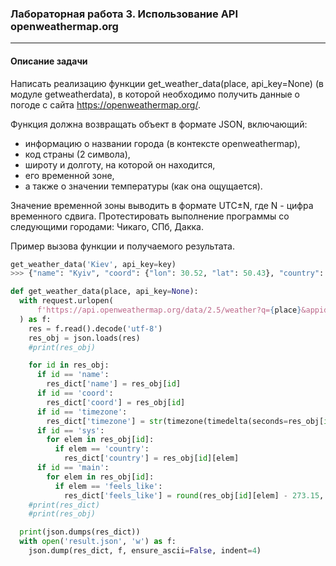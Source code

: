 ### Лабораторная работа 3. Использование API openweathermap.org
***
#### Описание задачи
Написать реализацию функции get_weather_data(place, api_key=None) (в модуле getweatherdata), в которой необходимо получить данные о погоде с сайта https://openweathermap.org/.

Функция должна возвращать объект в формате JSON, включающий:

+ информацию о названии города (в контексте openweathermap),
+ код страны (2 символа),
+ широту и долготу, на которой он находится,
+ его временной зоне,
+ а также о значении температуры (как она ощущается).

Значение временной зоны выводить в формате UTC±N, где N - цифра временного сдвига. Протестировать выполнение программы со следующими городами: Чикаго, СПб, Дакка.

Пример вызова функции и получаемого результата.

```python
get_weather_data('Kiev', api_key=key)
>>> {"name": "Kyiv", "coord": {"lon": 30.52, "lat": 50.43}, "country": "UA", "feels_like": 21.96, "timezone": "UTC+3"}
```

```python
def get_weather_data(place, api_key=None):
  with request.urlopen(
      f'https://api.openweathermap.org/data/2.5/weather?q={place}&appid={api_key}'
  ) as f:
    res = f.read().decode('utf-8')
    res_obj = json.loads(res)
    #print(res_obj)

    for id in res_obj:
      if id == 'name':
        res_dict['name'] = res_obj[id]
      if id == 'coord':
        res_dict['coord'] = res_obj[id]
      if id == 'timezone':
        res_dict['timezone'] = str(timezone(timedelta(seconds=res_obj[id])))
      if id == 'sys':
        for elem in res_obj[id]:
          if elem == 'country':
            res_dict['country'] = res_obj[id][elem]
      if id == 'main':
        for elem in res_obj[id]:
          if elem == 'feels_like':
            res_dict['feels_like'] = round(res_obj[id][elem] - 273.15, 2)
    #print(res_dict)
    #print(res_obj)

  print(json.dumps(res_dict))
  with open('result.json', 'w') as f:
    json.dump(res_dict, f, ensure_ascii=False, indent=4)
  ```
